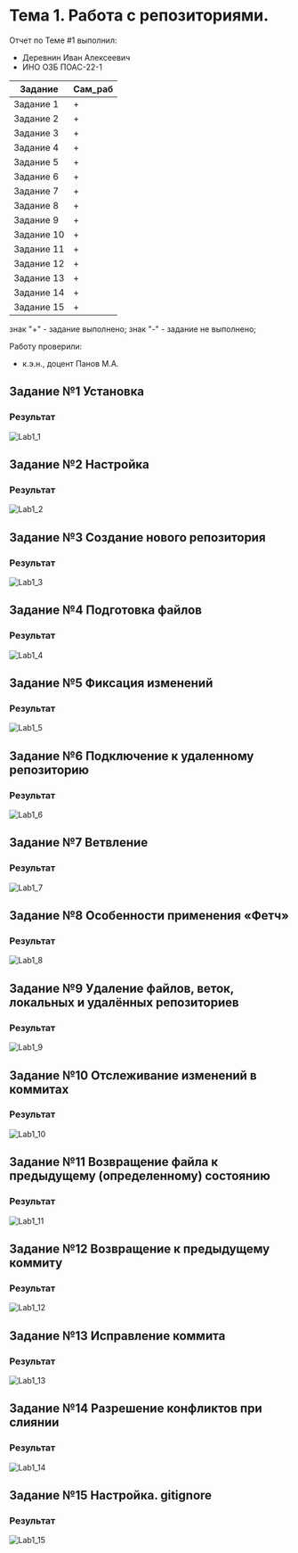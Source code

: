 # Тема 1. Работа с репозиториями.
Отчет по Теме #1 выполнил:
- Деревнин Иван Алексеевич
- ИНО ОЗБ ПОАС-22-1

| Задание    | Сам_раб |
|------------|---------|
| Задание 1  | +       |
| Задание 2  | +       |
| Задание 3  | +       |
| Задание 4  | +       |
| Задание 5  | +       |
| Задание 6  | +       |
| Задание 7  | +       |
| Задание 8  | +       |
| Задание 9  | +       |
| Задание 10 | +       |
| Задание 11 | +       |
| Задание 12 | +       |
| Задание 13 | +       |
| Задание 14 | +       |
| Задание 15 | +       |


знак "+" - задание выполнено; знак "-" - задание не выполнено;

Работу проверили:
- к.э.н., доцент Панов М.А.

## Задание №1 Установка


### Результат
![Lab1_1](./img/Lab1_1.png)

## Задание №2 Настройка

### Результат
![Lab1_2](./img/Lab1_2.png)

## Задание №3 Создание нового репозитория

### Результат
![Lab1_3](./img/Lab1_3.png)

## Задание №4 Подготовка файлов

### Результат
![Lab1_4](./img/Lab1_4.png)

## Задание №5 Фиксация изменений

### Результат
![Lab1_5](./img/Lab1_5.png)

## Задание №6 Подключение к удаленному репозиторию

### Результат
![Lab1_6](./img/Lab1_6.png)

## Задание №7 Ветвление

### Результат
![Lab1_7](./img/Lab1_7.png)

## Задание №8 Особенности применения «Фетч»

### Результат
![Lab1_8](./img/Lab1_8.png)

## Задание №9 Удаление файлов, веток, локальных и удалённых репозиториев


### Результат
![Lab1_9](./img/Lab1_9.png)

## Задание №10 Отслеживание изменений в коммитах

### Результат
![Lab1_10](./img/Lab1_10.png)

## Задание №11 Возвращение файла к предыдущему (определенному) состоянию

### Результат
![Lab1_11](./img/Lab1_11.png)

## Задание №12 Возвращение к предыдущему коммиту

### Результат
![Lab1_12](./img/Lab1_12.png)

## Задание №13 Исправление коммита

### Результат
![Lab1_13](./img/Lab1_13.png)

## Задание №14 Разрешение конфликтов при слиянии

### Результат
![Lab1_14](./img/Lab1_14.png)

## Задание №15 Настройка. gitignore

### Результат
![Lab1_15](./img/Lab1_15.png)
